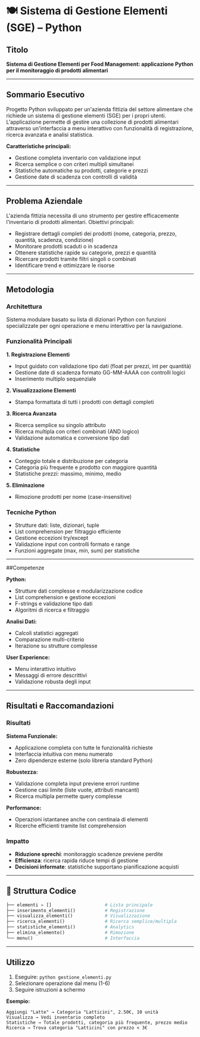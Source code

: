 # 🍽️ Sistema di Gestione Elementi (SGE) – Python

## Titolo

**Sistema di Gestione Elementi per Food Management: applicazione Python per il monitoraggio di prodotti alimentari**

---

## Sommario Esecutivo

Progetto Python sviluppato per un'azienda fittizia del settore alimentare che richiede un sistema di gestione elementi (SGE) per i propri utenti. L'applicazione permette di gestire una collezione di prodotti alimentari attraverso un'interfaccia a menu interattivo con funzionalità di registrazione, ricerca avanzata e analisi statistica.

**Caratteristiche principali:**
- Gestione completa inventario con validazione input
- Ricerca semplice o con criteri multipli simultanei
- Statistiche automatiche su prodotti, categorie e prezzi
- Gestione date di scadenza con controlli di validità

---

## Problema Aziendale

L'azienda fittizia necessita di uno strumento per gestire efficacemente l'inventario di prodotti alimentari. Obiettivi principali:

- Registrare dettagli completi dei prodotti (nome, categoria, prezzo, quantità, scadenza, condizione)
- Monitorare prodotti scaduti o in scadenza
- Ottenere statistiche rapide su categorie, prezzi e quantità
- Ricercare prodotti tramite filtri singoli o combinati
- Identificare trend e ottimizzare le risorse

---

## Metodologia

### Architettura

Sistema modulare basato su lista di dizionari Python con funzioni specializzate per ogni operazione e menu interattivo per la navigazione.

### Funzionalità Principali

**1. Registrazione Elementi**
- Input guidato con validazione tipo dati (float per prezzi, int per quantità)
- Gestione date di scadenza formato GG-MM-AAAA con controlli logici
- Inserimento multiplo sequenziale

**2. Visualizzazione Elementi**
- Stampa formattata di tutti i prodotti con dettagli completi

**3. Ricerca Avanzata**
- Ricerca semplice su singolo attributo
- Ricerca multipla con criteri combinati (AND logico)
- Validazione automatica e conversione tipo dati

**4. Statistiche**
- Conteggio totale e distribuzione per categoria
- Categoria più frequente e prodotto con maggiore quantità
- Statistiche prezzi: massimo, minimo, medio

**5. Eliminazione**
- Rimozione prodotti per nome (case-insensitive)

### Tecniche Python

- Strutture dati: liste, dizionari, tuple
- List comprehension per filtraggio efficiente
- Gestione eccezioni try/except
- Validazione input con controlli formato e range
- Funzioni aggregate (max, min, sum) per statistiche

---

##Competenze

**Python:**
- Strutture dati complesse e modularizzazione codice
- List comprehension e gestione eccezioni
- F-strings e validazione tipo dati
- Algoritmi di ricerca e filtraggio

**Analisi Dati:**
- Calcoli statistici aggregati
- Comparazione multi-criterio
- Iterazione su strutture complesse

**User Experience:**
- Menu interattivo intuitivo
- Messaggi di errore descrittivi
- Validazione robusta degli input

---

## Risultati e Raccomandazioni

### Risultati

**Sistema Funzionale:**
- Applicazione completa con tutte le funzionalità richieste
- Interfaccia intuitiva con menu numerato
- Zero dipendenze esterne (solo libreria standard Python)

**Robustezza:**
- Validazione completa input previene errori runtime
- Gestione casi limite (liste vuote, attributi mancanti)
- Ricerca multipla permette query complesse

**Performance:**
- Operazioni istantanee anche con centinaia di elementi
- Ricerche efficienti tramite list comprehension

### Impatto

- **Riduzione sprechi**: monitoraggio scadenze previene perdite
- **Efficienza**: ricerca rapida riduce tempi di gestione
- **Decisioni informate**: statistiche supportano pianificazione acquisti

---

## 📂 Struttura Codice

```python
├── elementi = []                    # Lista principale
├── inserimento_elementi()           # Registrazione
├── visualizza_elementi()            # Visualizzazione
├── ricerca_elementi()               # Ricerca semplice/multipla
├── statistiche_elementi()           # Analytics
├── elimina_elemento()               # Rimozione
└── menu()                           # Interfaccia
```

---

## Utilizzo

1. Eseguire: `python gestione_elementi.py`
2. Selezionare operazione dal menu (1-6)
3. Seguire istruzioni a schermo

**Esempio:**
```
Aggiungi "Latte" → Categoria "Latticini", 2.50€, 10 unità
Visualizza → Vedi inventario completo
Statistiche → Totale prodotti, categoria più frequente, prezzo medio
Ricerca → Trova categoria "Latticini" con prezzo < 3€
```
